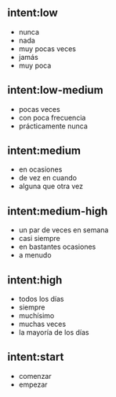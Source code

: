 ## intent:low
- nunca
- nada
- muy pocas veces
- jamás
- muy poca

## intent:low-medium
- pocas veces
- con poca frecuencia
- prácticamente nunca


## intent:medium
- en ocasiones
- de vez en cuando
- alguna que otra vez

## intent:medium-high
- un par de veces en semana
- casi siempre
- en bastantes ocasiones
- a menudo

## intent:high
- todos los días
- siempre
- muchísimo
- muchas veces
- la mayoría de los días

## intent:start
- comenzar
- empezar
